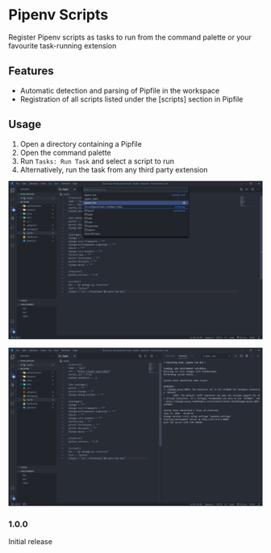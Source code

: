# Pipenv Scripts

Register Pipenv scripts as tasks to run from the command palette or your favourite task-running extension

## Features

 - Automatic detection and parsing of Pipfile in the workspace
 - Registration of all scripts listed under the [scripts] section in Pipfile

## Usage

1. Open a directory containing a Pipfile
2. Open the command palette
3. Run `Tasks: Run Task` and select a script to run
4. Alternatively, run the task from any third party extension

![Run from the command palette](images/first-step.png)  

![The script is now running!](images/second-step.png)

### 1.0.0

Initial release 

